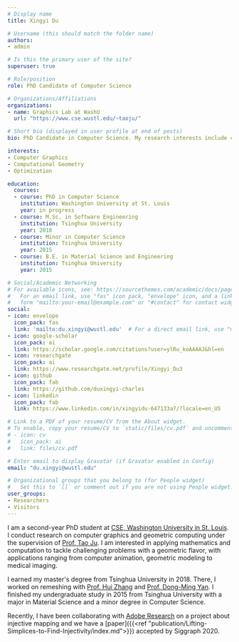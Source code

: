 ```yaml
---
# Display name
title: Xingyi Du

# Username (this should match the folder name)
authors:
- admin

# Is this the primary user of the site?
superuser: true

# Role/position
role: PhD Candidate of Computer Science

# Organizations/Affiliations
organizations:
- name: Graphics Lab at WashU
  url: "https://www.cse.wustl.edu/~taoju/"

# Short bio (displayed in user profile at end of posts)
bio: PhD Candidate in Computer Science. My research interests include computer graphics, geometry processing.

interests:
- Computer Graphics
- Computational Geometry
- Optimization

education:
  courses:
  - course: PhD in Computer Science
    institution: Washington University at St. Louis
    year: in progress
  - course: M.Sc. in Software Engineering
    institution: Tsinghua University
    year: 2018
  - course: Minor in Computer Science
    institution: Tsinghua University
    year: 2015
  - course: B.E. in Material Science and Engineering
    institution: Tsinghua University
    year: 2015

# Social/Academic Networking
# For available icons, see: https://sourcethemes.com/academic/docs/page-builder/#icons
#   For an email link, use "fas" icon pack, "envelope" icon, and a link in the
#   form "mailto:your-email@example.com" or "#contact" for contact widget.
social:
- icon: envelope
  icon_pack: fas
  link: 'mailto:du.xingyi@wustl.edu'  # For a direct email link, use "mailto:test@example.org".
- icon: google-scholar
  icon_pack: ai
  link: https://scholar.google.com/citations?user=ylRu_koAAAAJ&hl=en
- icon: researchgate
  icon_pack: ai
  link: https://www.researchgate.net/profile/Xingyi_Du3
- icon: github
  icon_pack: fab
  link: https://github.com/duxingyi-charles
- icon: linkedin
  icon_pack: fab
  link: https://www.linkedin.com/in/xingyidu-647133a7/?locale=en_US

# Link to a PDF of your resume/CV from the About widget.
# To enable, copy your resume/CV to `static/files/cv.pdf` and uncomment the lines below.
# - icon: cv
#   icon_pack: ai
#   link: files/cv.pdf

# Enter email to display Gravatar (if Gravatar enabled in Config)
email: "du.xingyi@wustl.edu"

# Organizational groups that you belong to (for People widget)
#   Set this to `[]` or comment out if you are not using People widget.
user_groups:
- Researchers
- Visitors
---
```



I am a second-year PhD student at [CSE, Washington University in St. Louis](https://cse.wustl.edu/Pages/default.aspx). I conduct research on computer graphics and geometric computing under the supervision of [Prof. Tao Ju](https://www.cse.wustl.edu/~taoju/). I am interested in applying mathematics and computation to tackle challenging problems with a geometric flavor, with applications ranging from computer animation, geometric modeling to medical imaging.

I earned my master's degree from Tsinghua University in 2018. There, I worked on remeshing with [Prof. Hui Zhang](http://www.thss.tsinghua.edu.cn/publish/soften/3131/2010/20101219172208224374333/20101219172208224374333_.html) and [Prof. Dong-Ming Yan](https://sites.google.com/site/yandongming/). I finished my undergraduate study in 2015 from Tsinghua University with a major in Material Science and a minor degree in Computer Science.  

Recently, I have been collaborating with [Adobe Research](https://research.adobe.com/) on a project about injective mapping and we have a [paper]({{<ref "publication/Lifting-Simplices-to-Find-Injectivity/index.md">}}) accepted by Siggraph 2020.